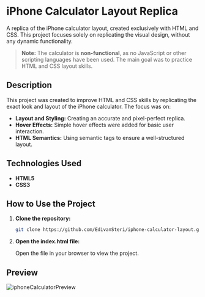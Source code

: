# iPhone Calculator Layout Replica

A replica of the iPhone calculator layout, created exclusively with HTML and CSS. This project focuses solely on replicating the visual design, without any dynamic functionality.  
> **Note:** The calculator is **non-functional**, as no JavaScript or other scripting languages have been used. The main goal was to practice HTML and CSS layout skills.

## Description

This project was created to improve HTML and CSS skills by replicating the exact look and layout of the iPhone calculator. The focus was on:

- **Layout and Styling:** Creating an accurate and pixel-perfect replica.
- **Hover Effects:** Simple hover effects were added for basic user interaction.
- **HTML Semantics:** Using semantic tags to ensure a well-structured layout.

## Technologies Used

- **HTML5**
- **CSS3**

## How to Use the Project

1. **Clone the repository:**

   ```bash
   git clone https://github.com/EdivanSteri/iphone-calculator-layout.git

2. **Open the index.html file:**

   Open the file in your browser to view the project.

## Preview
   ![iphoneCalculatorPreview](https://github.com/user-attachments/assets/34d89398-f28f-49fe-8046-225ebdaaa553)
